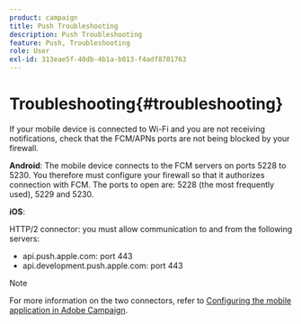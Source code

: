 ```yaml
---
product: campaign
title: Push Troubleshooting
description: Push Troubleshooting
feature: Push, Troubleshooting
role: User
exl-id: 313eae5f-40db-4b1a-b013-f4adf8781763
---
```

# Troubleshooting{#troubleshooting}

If your mobile device is connected to Wi-Fi and you are not receiving notifications, check that the FCM/APNs ports are not being blocked by your firewall.

**Android**: The mobile device connects to the FCM servers on ports 5228 to 5230. You therefore must configure your firewall so that it authorizes connection with FCM. The ports to open are: 5228 (the most frequently used), 5229 and 5230.

**iOS**:

HTTP/2 connector: you must allow communication to and from the following servers:

* api.push.apple.com: port 443
* api.development.push.apple.com: port 443

>[!NOTE]
>
>For more information on the two connectors, refer to [Configuring the mobile application in Adobe Campaign](configuring-the-mobile-application.md).
